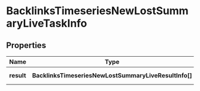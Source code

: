 # BacklinksTimeseriesNewLostSummaryLiveTaskInfo

## Properties

| Name | Type | Description | Notes |
|------------ | ------------- | ------------- | -------------|
**result** | **BacklinksTimeseriesNewLostSummaryLiveResultInfo[]** | array of results |[optional]|